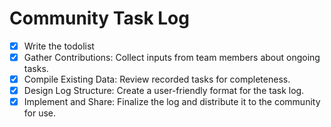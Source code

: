 

# Community Task Log

- [x] Write the todolist
- [x] Gather Contributions: Collect inputs from team members about ongoing tasks.
- [x] Compile Existing Data: Review recorded tasks for completeness.
- [x] Design Log Structure: Create a user-friendly format for the task log.
- [x] Implement and Share: Finalize the log and distribute it to the community for use.